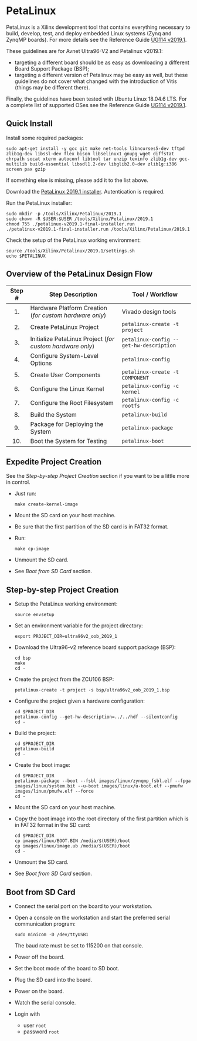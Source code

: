 # PetaLinux

PetaLinux is a Xilinx development tool that contains everything necessary to build, develop, test, and deploy embedded Linux systems (Zynq and ZynqMP boards). For more details see the Reference Guide [UG114 v2019.1](https://www.xilinx.com/support/documentation/sw_manuals/xilinx2019_1/ug1144-petalinux-tools-reference-guide.pdf).

These guidelines are for Avnet Ultra96-V2 and Petalinux v2019.1:
- targeting a different board should be as easy as downloading a different Board Support Package (BSP);
- targeting a different version of Petalinux may be easy as well, but these guidelines do not cover what changed with the introduction of Vitis (things may be different there).

Finally, the guidelines have been tested wtih Ubuntu Linux 18.04.6 LTS. For a complete list of supported OSes see the Reference Guide [UG114 v2019.1](https://www.xilinx.com/support/documentation/sw_manuals/xilinx2019_1/ug1144-petalinux-tools-reference-guide.pdf).

## Quick Install

Install some required packages:
```
sudo apt-get install -y gcc git make net-tools libncurses5-dev tftpd zlib1g-dev libssl-dev flex bison libselinux1 gnupg wget diffstat chrpath socat xterm autoconf libtool tar unzip texinfo zlib1g-dev gcc-multilib build-essential libsdl1.2-dev libglib2.0-dev zlib1g:i386 screen pax gzip
```

If something else is missing, please add it to the list above.

Download the [PetaLinux 2019.1 installer](https://www.xilinx.com/member/forms/download/xef.html?filename=petalinux-v2019.1-final-installer.run). Autentication is required.

Run the PetaLinux installer:
```
sudo mkdir -p /tools/Xilinx/Petalinux/2019.1
sudo chown -R $USER:$USER /tools/Xilinx/Petalinux/2019.1
chmod 755 ./petalinux-v2019.1-final-installer.run
./petalinux-v2019.1-final-installer.run /tools/Xilinx/Petalinux/2019.1
```

Check the setup of the PetaLinux working environment:
```
source /tools/Xilinx/Petalinux/2019.1/settings.sh
echo $PETALINUX
```

## Overview of the PetaLinux Design Flow

| Step # | Step Description | Tool / Workflow |
| :---: | --- | --- |
| 1. | Hardware Platform Creation (_for custom hardware only_) | Vivado design tools |
| 2. | Create PetaLinux Project | `petalinux-create -t project` |
| 3. | Initialize PetaLinux Project (_for custom hardware only_) | `petalinux-config --get-hw-description` |
| 4. | Configure System-Level Options | `petalinux-config` |
| 5. | Create User Components | `petalinux-create -t COMPONENT` |
| 6. | Configure the Linux Kernel | `petalinux-config -c kernel` |
| 7. | Configure the Root Filesystem | `petalinux-config -c rootfs` |
| 8. | Build the System | `petalinux-build` |
| 9. | Package for Deploying the System | `petalinux-package` |
| 10. | Boot the System for Testing | `petalinux-boot` |

## Expedite Project Creation

See the *Step-by-step Project Creation* section if you want to be a little more in control.

- Just run:
  ```
  make create-kernel-image
  ```

- Mount the SD card on your host machine.

- Be sure that the first partition of the SD card is in FAT32 format.

- Run:
  ```
  make cp-image
  ```

- Unmount the SD card.

- See *Boot from SD Card* section.

## Step-by-step Project Creation

- Setup the PetaLinux working environment:
  ```
  source envsetup
  ```

- Set an environment variable for the project directory:
  ```
  export PROJECT_DIR=ultra96v2_oob_2019_1
  ```

- Download the Ultra96-v2 reference board support package (BSP):
  ```
  cd bsp
  make
  cd -
  ```

- Create the project from the ZCU106 BSP:
  ```
  petalinux-create -t project -s bsp/ultra96v2_oob_2019_1.bsp
  ```

- Configure the project given a hardware configuration:
  ```
  cd $PROJECT_DIR
  petalinux-config --get-hw-description=../../hdf --silentconfig
  cd -
  ```

- Build the project:
  ```
  cd $PROJECT_DIR
  petalinux-build
  cd -
  ```

- Create the boot image:
  ```
  cd $PROJECT_DIR
  petalinux-package --boot --fsbl images/linux/zynqmp_fsbl.elf --fpga images/linux/system.bit --u-boot images/linux/u-boot.elf --pmufw images/linux/pmufw.elf --force
  cd -
  ```

- Mount the SD card on your host machine.

- Copy the boot image into the root directory of the first partition which is in FAT32 format in the SD card:
  ```
  cd $PROJECT_DIR
  cp images/linux/BOOT.BIN /media/$(USER)/boot
  cp images/linux/image.ub /media/$(USER)/boot
  cd -
  ```

- Unmount the SD card.

- See *Boot from SD Card* section.

## Boot from SD Card

- Connect the serial port on the board to your workstation.

- Open a console on the workstation and start the preferred serial communication program:
  ```
  sudo minicom -D /dev/ttyUSB1
  ```
  The baud rate must be set to 115200 on that console.

- Power off the board.

- Set the boot mode of the board to SD boot.

- Plug the SD card into the board.

- Power on the board.

- Watch the serial console.

- Login with
  - user `root`
  - password `root`

